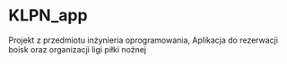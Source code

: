 # KLPN_app
Projekt z przedmiotu inżynieria oprogramowania, Aplikacja do rezerwacji boisk oraz organizacji ligi piłki nożnej
